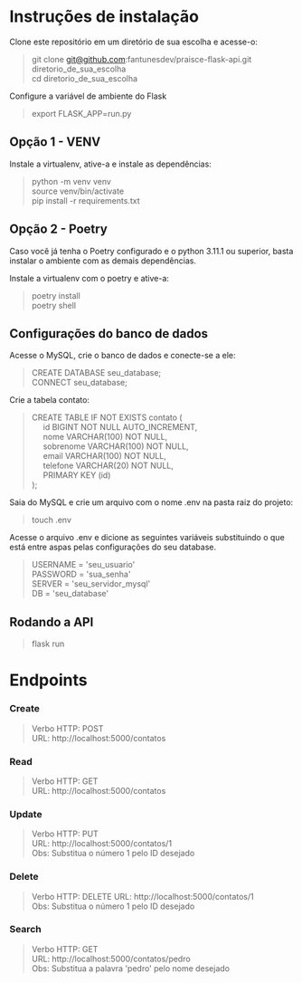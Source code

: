# Instruções de instalação

Clone este repositório em um diretório de sua escolha e acesse-o:
> git clone git@github.com:fantunesdev/praisce-flask-api.git diretorio_de_sua_escolha  
> cd diretorio_de_sua_escolha

Configure a variável de ambiente do Flask
> export FLASK_APP=run.py

## Opção 1 - VENV

Instale a virtualenv, ative-a e instale as dependências:
> python -m venv venv  
> source venv/bin/activate  
> pip install -r requirements.txt
 
## Opção 2 - Poetry

Caso você já tenha o Poetry configurado e o python 3.11.1 ou superior, basta instalar o ambiente com as demais dependências.

Instale a virtualenv com o poetry e ative-a:
> poetry install  
> poetry shell

## Configurações do banco de dados

Acesse o MySQL, crie o banco de dados e conecte-se a ele:
> CREATE DATABASE seu_database;  
> CONNECT seu_database;

Crie a tabela contato:
> CREATE TABLE IF NOT EXISTS contato (  
&nbsp;&nbsp;&nbsp;&nbsp; id BIGINT NOT NULL AUTO_INCREMENT,  
&nbsp;&nbsp;&nbsp;&nbsp; nome VARCHAR(100) NOT NULL,  
&nbsp;&nbsp;&nbsp;&nbsp; sobrenome VARCHAR(100) NOT NULL,  
&nbsp;&nbsp;&nbsp;&nbsp; email VARCHAR(100) NOT NULL,  
&nbsp;&nbsp;&nbsp;&nbsp; telefone VARCHAR(20) NOT NULL,  
&nbsp;&nbsp;&nbsp;&nbsp; PRIMARY KEY (id)  
);

Saia do MySQL e crie um arquivo com o nome .env na pasta raiz do projeto:
> touch .env

Acesse o arquivo .env e dicione as seguintes variáveis substituindo o que está entre aspas pelas configurações do seu database.
> USERNAME = 'seu_usuario'  
> PASSWORD = 'sua_senha'  
> SERVER = 'seu_servidor_mysql'  
> DB = 'seu_database'

## Rodando a API
> flask run


# Endpoints

### Create
> Verbo HTTP: POST  
> URL: http://localhost:5000/contatos

### Read
> Verbo HTTP: GET  
> URL: http://localhost:5000/contatos

### Update
> Verbo HTTP: PUT  
> URL: http://localhost:5000/contatos/1  
> Obs: Substitua o número 1 pelo ID desejado

### Delete
> Verbo HTTP: DELETE
> URL: http://localhost:5000/contatos/1  
> Obs: Substitua o número 1 pelo ID desejado

### Search
> Verbo HTTP: GET  
> URL: http://localhost:5000/contatos/pedro  
> Obs: Substitua a palavra 'pedro' pelo nome desejado
